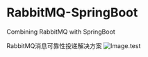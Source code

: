 # RabbitMQ-SpringBoot
Combining RabbitMQ with SpringBoot 

RabbitMQ消息可靠性投递解决方案
![Image.test](RabbitMQ-SpringBoot/image.png)

